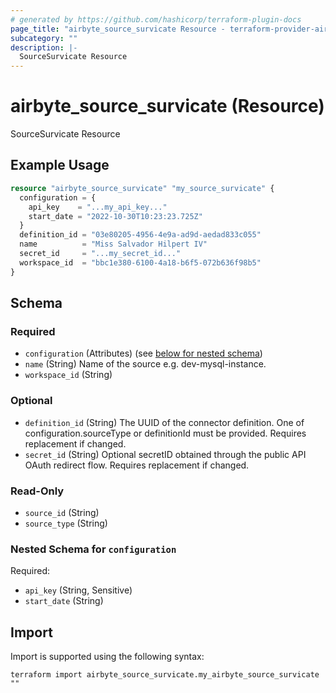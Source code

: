 ```yaml
---
# generated by https://github.com/hashicorp/terraform-plugin-docs
page_title: "airbyte_source_survicate Resource - terraform-provider-airbyte"
subcategory: ""
description: |-
  SourceSurvicate Resource
---
```


# airbyte_source_survicate (Resource)

SourceSurvicate Resource

## Example Usage

```terraform
resource "airbyte_source_survicate" "my_source_survicate" {
  configuration = {
    api_key    = "...my_api_key..."
    start_date = "2022-10-30T10:23:23.725Z"
  }
  definition_id = "03e80205-4956-4e9a-ad9d-aedad833c055"
  name          = "Miss Salvador Hilpert IV"
  secret_id     = "...my_secret_id..."
  workspace_id  = "bbc1e380-6100-4a18-b6f5-072b636f98b5"
}
```

<!-- schema generated by tfplugindocs -->
## Schema

### Required

- `configuration` (Attributes) (see [below for nested schema](#nestedatt--configuration))
- `name` (String) Name of the source e.g. dev-mysql-instance.
- `workspace_id` (String)

### Optional

- `definition_id` (String) The UUID of the connector definition. One of configuration.sourceType or definitionId must be provided. Requires replacement if changed.
- `secret_id` (String) Optional secretID obtained through the public API OAuth redirect flow. Requires replacement if changed.

### Read-Only

- `source_id` (String)
- `source_type` (String)

<a id="nestedatt--configuration"></a>
### Nested Schema for `configuration`

Required:

- `api_key` (String, Sensitive)
- `start_date` (String)

## Import

Import is supported using the following syntax:

```shell
terraform import airbyte_source_survicate.my_airbyte_source_survicate ""
```
